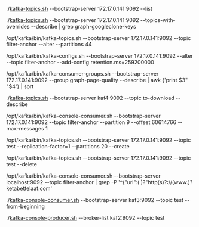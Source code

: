 
./[kafka-topics.sh](http://kafka-topics.sh/) --bootstrap-server 172.17.0.141:9092 --list  
  
./[kafka-topics.sh](http://kafka-topics.sh/) --bootstrap-server 172.17.0.141:9092 --topics-with-overrides --describe | grep graph-googleclone-keys  
  
/opt/kafka/bin/kafka-topics.sh --bootstrap-server 172.17.0.141:9092 --topic filter-anchor --alter --partitions 44  
  
/opt/kafka/bin/kafka-configs.sh --bootstrap-server 172.17.0.141:9092 --alter --topic filter-anchor --add-config retention.ms=259200000  
  
/opt/kafka/bin/kafka-consumer-groups.sh --bootstrap-server 172.17.0.141:9092 --group graph-page-quality --describe | awk {'print $3" "$4'} | sort  
  
./[kafka-topics.sh](http://kafka-topics.sh/) --bootstrap-server kaf4:9092 --topic to-download --describe  
  
  
/opt/kafka/bin/kafka-console-consumer.sh --bootstrap-server 172.17.0.141:9092 --topic filter-anchor --partition 9 --offset 60614766 --max-messages 1  
  
/opt/kafka/bin/kafka-topics.sh --bootstrap-server 172.17.0.141:9092 --topic test --replication-factor=1 --partitions 20 --create  
  
/opt/kafka/bin/kafka-topics.sh --bootstrap-server 172.17.0.141:9092 --topic test --delete  
  
/opt/kafka/bin/kafka-console-consumer.sh --bootstrap-server localhost:9092 --topic filter-anchor | grep -P '^\{"url":( )?"http(s)?://(www.)?ketabettelaat.com'  
  
./[kafka-console-consumer.sh](http://kafka-console-consumer.sh/) --bootstrap-server kaf3:9092 --topic test --from-beginning  
  
./[kafka-console-producer.sh](http://kafka-console-producer.sh/) --broker-list kaf2:9092 --topic test